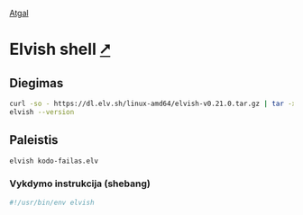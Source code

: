 [Atgal](./readme.md)

# Elvish shell [&#x2B67;](https://elv.sh/)

## Diegimas

```bash
curl -so - https://dl.elv.sh/linux-amd64/elvish-v0.21.0.tar.gz | tar -xzvC ${HOME}/.local/bin
elvish --version
```

## Paleistis

```bash
elvish kodo-failas.elv
```

### Vykdymo instrukcija (shebang)

```bash
#!/usr/bin/env elvish
```
